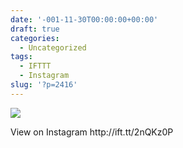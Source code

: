 ```yaml
---
date: '-001-11-30T00:00:00+00:00'
draft: true
categories:
  - Uncategorized
tags:
  - IFTTT
  - Instagram
slug: '?p=2416'
---
```

<div>
  <img src='https://scontent.cdninstagram.com/t51.2885-15/e35/17438265_133617553838943_5109668136160854016_n.jpg' style='max-width:600px;' /></p> 
  
  <div>
    View on Instagram http://ift.tt/2nQKz0P
  </div>
</div>
